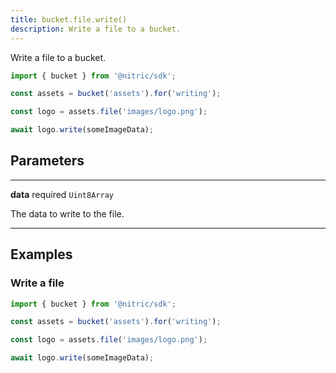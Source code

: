 ```yaml
---
title: bucket.file.write()
description: Write a file to a bucket.
---
```


Write a file to a bucket.

```javascript
import { bucket } from '@nitric/sdk';

const assets = bucket('assets').for('writing');

const logo = assets.file('images/logo.png');

await logo.write(someImageData);
```

## Parameters

---

**data** required `Uint8Array`

The data to write to the file.

---

## Examples

### Write a file

```javascript
import { bucket } from '@nitric/sdk';

const assets = bucket('assets').for('writing');

const logo = assets.file('images/logo.png');

await logo.write(someImageData);
```
